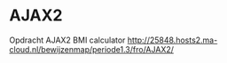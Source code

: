 # AJAX2
Opdracht AJAX2 BMI calculator
http://25848.hosts2.ma-cloud.nl/bewijzenmap/periode1.3/fro/AJAX2/
